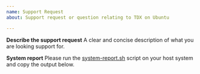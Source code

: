 ```yaml
---
name: Support Request
about: Support request or question relating to TDX on Ubuntu

---
```


<!-- BEFORE SUBMISSION: Please review known issues prior to submitting a request. -->

**Describe the support request**
A clear and concise description of what you are looking support for.

**System report**
Please run the [system-report.sh](../../system-report.sh) script on your
host system and copy the output below.
